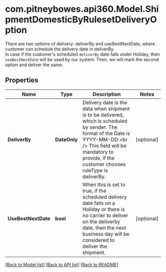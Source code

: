 # com.pitneybowes.api360.Model.ShipmentDomesticByRulesetDeliveryOption
There are two options of delivery: deliverBy and useBestNextDate, where customer can schedule the delivery date in deliverBy.<br /> In case if the customer's scheduled `deliverBy` date falls under Holiday, then `useBestNextDate` will be used by our system. Then, we will mark the second option and deliver the same.

## Properties

Name | Type | Description | Notes
------------ | ------------- | ------------- | -------------
**DeliverBy** | **DateOnly** | Delivery date is the data when shipment is to be delivered, which is scheduled by sender. The format of the Date is YYYY-MM-DD.&lt;br /&gt; This field will be mandatory to provide, if the customer chooses ruleType is deliverBy. | [optional] 
**UseBestNextDate** | **bool** | When this is set to true, if the scheduled delivery date falls on a Holiday or there is no carrier to deliver on the deliverby date, then the next business day will be considered to deliver the shipment. | [optional] 

[[Back to Model list]](../../README.md#documentation-for-models) [[Back to API list]](../../README.md#documentation-for-api-endpoints) [[Back to README]](../../README.md)

